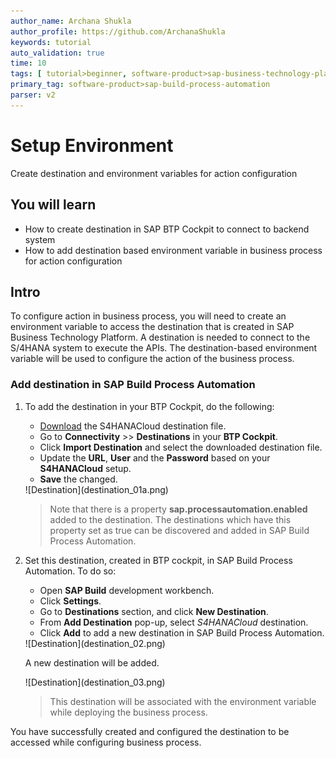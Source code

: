 ```yaml
---
author_name: Archana Shukla
author_profile: https://github.com/ArchanaShukla
keywords: tutorial
auto_validation: true
time: 10
tags: [ tutorial>beginner, software-product>sap-business-technology-platform]
primary_tag: software-product>sap-build-process-automation
parser: v2
---
```


# Setup Environment
<!-- description --> Create destination and environment variables for action configuration

## You will learn
  - How to create destination in SAP BTP Cockpit to connect to backend system
  - How to add destination based environment variable in business process for action configuration

## Intro
To configure action in business process, you will need to create an environment variable to access the destination that is created in SAP Business Technology Platform. A destination is needed to connect to the S/4HANA system to execute the APIs. The destination-based environment variable will be used to configure the action of the business process.


### Add destination in SAP Build Process Automation

1. To add the destination in your BTP Cockpit, do the following:

    - [Download](https://www.sap.com/registration/trial.f47300f6-63b8-4f22-b189-dbadd3c903d6.html?id=0055000000004802023) the S4HANACloud destination file.
    - Go to **Connectivity** >> **Destinations** in your **BTP Cockpit**.
    - Click **Import Destination** and select the downloaded destination file.
    - Update the **URL**, **User** and the **Password** based on your **S4HANACloud** setup.
    - **Save** the changed.

    <!-- border -->![Destination](destination_01a.png)

    > Note that there is a property **sap.processautomation.enabled** added to the destination. The destinations which have this property set as true can be discovered and added in SAP Build Process Automation.

2. Set this destination, created in BTP cockpit, in SAP Build Process Automation. To do so:

    - Open **SAP Build** development workbench.
    - Click **Settings**.
    - Go to **Destinations** section, and click **New Destination**.
    - From **Add Destination** pop-up, select *S4HANACloud* destination.
    - Click **Add** to add a new destination in SAP Build Process Automation.

    <!-- border -->![Destination](destination_02.png)

    A new destination will be added.

    <!-- border -->![Destination](destination_03.png)

    > This destination will be associated with the environment variable while deploying the business process.

You have successfully created and configured the destination to be accessed while configuring business process.
